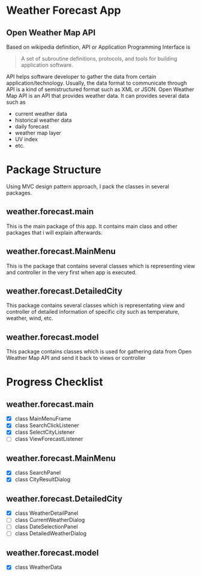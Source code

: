 # Weather Forecast App
## Open Weather Map API
Based on wikipedia definition, API or Application Programming Interface is
> A set of subroutine definitions, protocols, and tools for building application software.

API helps software developer to gather the data from certain application/technology. Usually, the data format to communicate through API is a kind of semistructured format such as XML or JSON.
Open Weather Map API is an API that provides weather data. It can provides several data such as
- current weather data
- historical weather data
- daily forecast
- weather map layer
- UV index
- etc.

# Package Structure
Using MVC design pattern approach, I pack the classes in several packages.
## weather.forecast.main
This is the main package of this app. It contains main class and other packages that i will explain afterwards.
## weather.forecast.MainMenu
This is the package that contains several classes which is representing view and controller in the very first when app is executed.
## weather.forecast.DetailedCity
This package contains several classes which is representating view and controller of detailed information of specific city such as temperature, weather, wind, etc.
## weather.forecast.model
This package contains classes which is used for gathering data from Open Weather Map API and send it back to views or controller

# Progress Checklist
## weather.forecast.main
- [x] class MainMenuFrame
- [x] class SearchClickListener
- [x] class SelectCityListener
- [ ] class ViewForecastListener
## weather.forecast.MainMenu
- [x] class SearchPanel
- [x] class CityResultDialog
## weather.forecast.DetailedCity
- [x] class WeatherDetailPanel
- [ ] class CurrentWeatherDialog
- [ ] class DateSelectionPanel
- [ ] class DetailedWeatherDialog
## weather.forecast.model
- [x] class WeatherData
